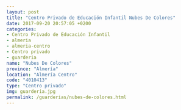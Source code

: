 ```yaml
---
layout: post
title: "Centro Privado de Educación Infantil Nubes De Colores"
date: 2017-09-20 20:57:05 +0200
categories:
- Centro Privado de Educación Infantil
- almeria
- almeria-centro
- Centro privado
- guarderia
name: "Nubes De Colores"
province: "Almería"
location: "Almería Centro"
code: "4010413"
type: "Centro privado"
img: guarderia.jpg
permalink: /guarderias/nubes-de-colores.html
---
```

